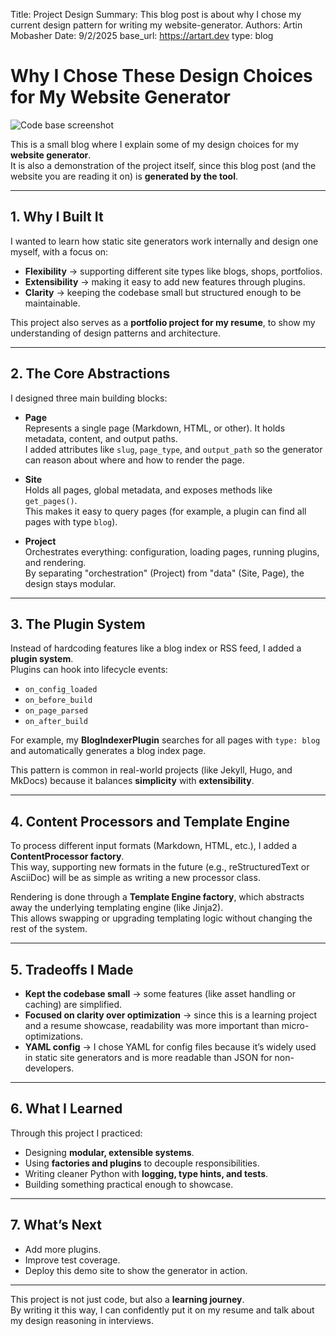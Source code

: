 Title:   Project Design
Summary: This blog post is about why I chose my current design pattern for writing my website-generator.
Authors: Artin Mobasher
Date:    9/2/2025
base_url: https://artart.dev
type: blog

# Why I Chose These Design Choices for My Website Generator

![Code base screenshot](/assets/project-screenshot.png "Code base screenshot")

This is a small blog where I explain some of my design choices for my **website generator**.  
It is also a demonstration of the project itself, since this blog post (and the website you are reading it on) is **generated by the tool**.

---

## 1. Why I Built It
I wanted to learn how static site generators work internally and design one myself, with a focus on:
- **Flexibility** → supporting different site types like blogs, shops, portfolios.  
- **Extensibility** → making it easy to add new features through plugins.  
- **Clarity** → keeping the codebase small but structured enough to be maintainable.  

This project also serves as a **portfolio project for my resume**, to show my understanding of design patterns and architecture.

---

## 2. The Core Abstractions
I designed three main building blocks:

- **Page**  
  Represents a single page (Markdown, HTML, or other). It holds metadata, content, and output paths.  
  I added attributes like `slug`, `page_type`, and `output_path` so the generator can reason about where and how to render the page.

- **Site**  
  Holds all pages, global metadata, and exposes methods like `get_pages()`.  
  This makes it easy to query pages (for example, a plugin can find all pages with type `blog`).

- **Project**  
  Orchestrates everything: configuration, loading pages, running plugins, and rendering.  
  By separating "orchestration" (Project) from "data" (Site, Page), the design stays modular.

---

## 3. The Plugin System
Instead of hardcoding features like a blog index or RSS feed, I added a **plugin system**.  
Plugins can hook into lifecycle events:

- `on_config_loaded`
- `on_before_build`
- `on_page_parsed`
- `on_after_build`

For example, my **BlogIndexerPlugin** searches for all pages with `type: blog` and automatically generates a blog index page.

This pattern is common in real-world projects (like Jekyll, Hugo, and MkDocs) because it balances **simplicity** with **extensibility**.

---

## 4. Content Processors and Template Engine
To process different input formats (Markdown, HTML, etc.), I added a **ContentProcessor factory**.  
This way, supporting new formats in the future (e.g., reStructuredText or AsciiDoc) will be as simple as writing a new processor class.

Rendering is done through a **Template Engine factory**, which abstracts away the underlying templating engine (like Jinja2).  
This allows swapping or upgrading templating logic without changing the rest of the system.

---

## 5. Tradeoffs I Made
- **Kept the codebase small** → some features (like asset handling or caching) are simplified.  
- **Focused on clarity over optimization** → since this is a learning project and a resume showcase, readability was more important than micro-optimizations.  
- **YAML config** → I chose YAML for config files because it’s widely used in static site generators and is more readable than JSON for non-developers.  

---

## 6. What I Learned
Through this project I practiced:
- Designing **modular, extensible systems**.  
- Using **factories and plugins** to decouple responsibilities.  
- Writing cleaner Python with **logging, type hints, and tests**.  
- Building something practical enough to showcase.  

---

## 7. What’s Next
- Add more plugins.  
- Improve test coverage.  
- Deploy this demo site to show the generator in action.  

---

This project is not just code, but also a **learning journey**.  
By writing it this way, I can confidently put it on my resume and talk about my design reasoning in interviews.
